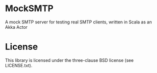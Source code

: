 # MockSMTP

A mock SMTP server for testing real SMTP clients, written in Scala as an Akka Actor

# License

This library is licensed under the three-clause BSD license (see LICENSE.txt).
